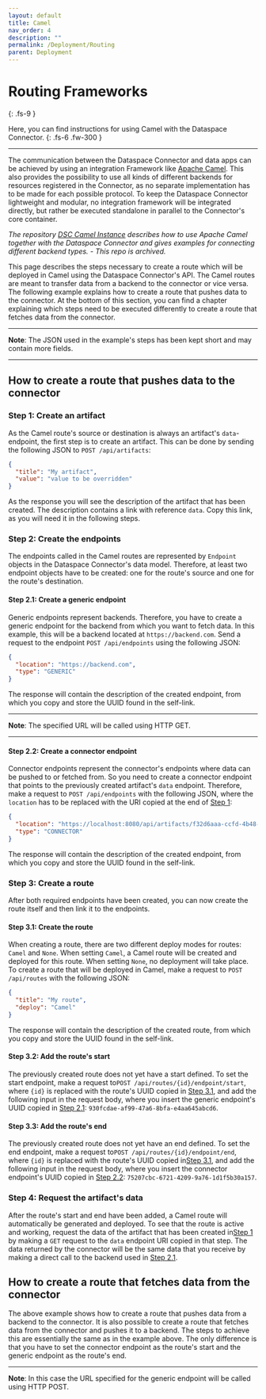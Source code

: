 ```yaml
---
layout: default
title: Camel
nav_order: 4
description: ""
permalink: /Deployment/Routing
parent: Deployment
---
```


# Routing Frameworks
{: .fs-9 }

Here, you can find instructions for using Camel with the Dataspace Connector.
{: .fs-6 .fw-300 }

---

The communication between the Dataspace Connector and data apps can be achieved by using an
integration Framework like [Apache Camel](https://camel.apache.org/). This also provides the
possibility to use all kinds of different backends for resources registered in the Connector, as no
separate implementation has to be made for each possible protocol. To keep the Dataspace Connector
lightweight and modular, no integration framework will be integrated directly, but rather be
executed standalone in parallel to the Connector's core container.

_The repository [DSC Camel Instance](https://github.com/International-Data-Spaces-Association/DSC-Camel-Instance)
describes how to use Apache Camel together with the Dataspace Connector and gives examples for
connecting different backend types. - This repo is archived._

This page describes the steps necessary to create a route which will be deployed in Camel using the
Dataspace Connector's API. The Camel routes are meant to transfer data from a backend to the
connector or vice versa. The following example explains how to create a route that pushes data to
the connector. At the bottom of this section, you can find a chapter explaining which steps need to
be executed differently to create a route that fetches data from the connector.

---

**Note**: The JSON used in the example's steps has been kept short and may contain more fields.

---

## How to create a route that pushes data to the connector

### Step 1: Create an artifact

As the Camel route's source or destination is always an artifact's `data`-endpoint, the first step
is to create an artifact. This can be done by sending the following JSON to `POST /api/artifacts`:

```json
{
  "title": "My artifact",
  "value": "value to be overridden"
}
```

As the response you will see the description of the artifact that has been created. The description
contains a link with reference `data`. Copy this link, as you will need it in the following steps.

### Step 2: Create the endpoints

The endpoints called in the Camel routes are represented by `Endpoint` objects in the Dataspace
Connector's data model. Therefore, at least two endpoint objects have to be created: one for the
route's source and one for the route's destination.

#### Step 2.1: Create a generic endpoint

Generic endpoints represent backends. Therefore, you have to create a generic endpoint for the
backend from which you want to fetch data. In this example, this will be a backend located at
`https://backend.com`. Send a request to the endpoint `POST /api/endpoints` using the following
JSON:

```json
{
  "location": "https://backend.com",
  "type": "GENERIC"
}
```

The response will contain the description of the created endpoint, from which you copy and store the
UUID found in the self-link.

---

**Note**: The specified URL will be called using HTTP GET.

---

#### Step 2.2: Create a connector endpoint

Connector endpoints represent the connector's endpoints where data can be pushed to or fetched from.
So you need to create a connector endpoint that points to the previously created artifact's `data`
endpoint. Therefore, make a request to `POST /api/endpoints` with the following JSON, where the
`location` has to be replaced with the URI copied at the end of [Step 1](#step-1-create-an-artifact):

```json
{
  "location": "https://localhost:8080/api/artifacts/f32d6aaa-ccfd-4b48-a305-ddb4222c89f0/data",
  "type": "CONNECTOR"
}
```

The response will contain the description of the created endpoint, from which you copy and store the
UUID found in the self-link.

### Step 3: Create a route

After both required endpoints have been created, you can now create the route itself and then link
it to the endpoints.

#### Step 3.1: Create the route

When creating a route, there are two different deploy modes for routes: `Camel` and `None`. When
setting `Camel`, a Camel route will be created and deployed for this route. When setting `None`, no
deployment will take place. To create a route that will be deployed in Camel, make a request to
`POST /api/routes` with the following JSON:

```json
{
  "title": "My route",
  "deploy": "Camel"
}
```

The response will contain the description of the created route, from which you copy and store the
UUID found in the self-link.

#### Step 3.2: Add the route's start

The previously created route does not yet have a start defined. To set the start endpoint, make a
request to`POST /api/routes/{id}/endpoint/start`, where `{id}` is replaced with the route's UUID
copied in [Step 3.1](#step-31-create-the-route), and add the following input in the request body,
where you insert the generic endpoint's UUID copied in
[Step 2.1](#step-21-create-a-generic-endpoint): `930fcdae-af99-47a6-8bfa-e4aa645abcd6`.

#### Step 3.3: Add the route's end

The previously created route does not yet have an end defined. To set the end endpoint, make a
request to`POST /api/routes/{id}/endpoint/end`, where `{id}` is replaced with the route's UUID
copied in[Step 3.1](#step-31-create-the-route), and add the following input in the request body,
where you insert the connector endpoint's UUID copied in
[Step 2.2](#step-22-create-a-connector-endpoint): `75207cbc-6721-4209-9a76-1d1f5b30a157`.

### Step 4: Request the artifact's data

After the route's start and end have been added, a Camel route will automatically be generated and
deployed. To see that the route is active and working, request the data of the artifact that has
been created in[Step 1](#step-1-create-an-artifact) by making a `GET` request to the `data` endpoint
URI copied in that step. The data returned by the connector will be the same data that you receive
by making a direct call to the backend used in [Step 2.1](#step-21-create-a-generic-endpoint).

## How to create a route that fetches data from the connector

The above example shows how to create a route that pushes data from a backend to the connector. It
is also possible to create a route that fetches data from the connector and pushes it to a backend.
The steps to achieve this are essentially the same as in the example above. The only difference is
that you have to set the connector endpoint as the route's start and the generic endpoint as the
route's end.

---

**Note**: In this case the URL specified for the generic endpoint will be called using HTTP POST.
